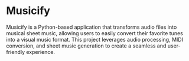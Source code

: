 # Musicify
Musicify is a Python-based application that transforms audio files into musical sheet music, allowing users to easily convert their favorite tunes into a visual music format. This project leverages audio processing, MIDI conversion, and sheet music generation to create a seamless and user-friendly experience.
